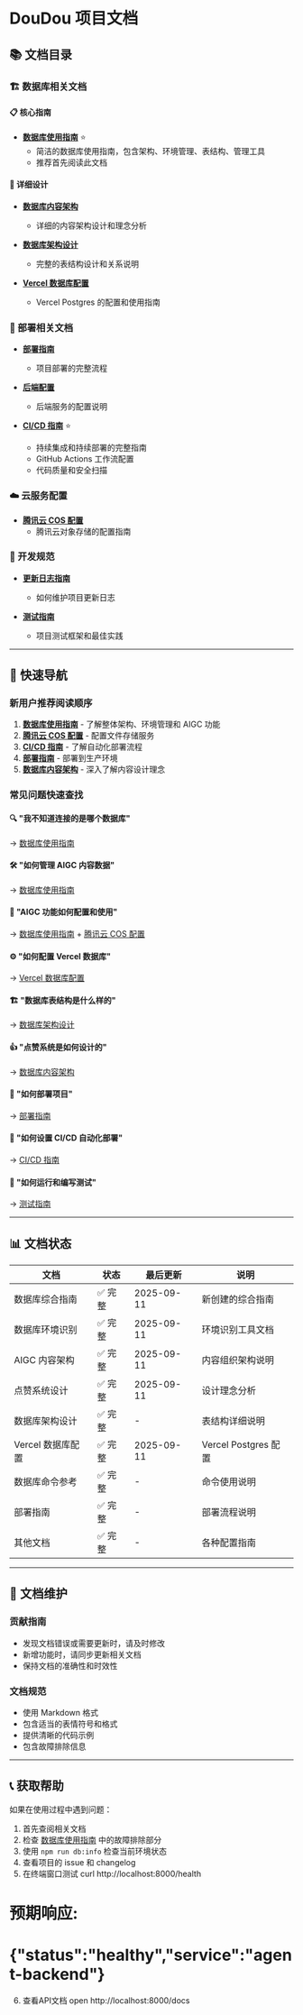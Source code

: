 # DouDou 项目文档

## 📚 文档目录

### 🏗️ 数据库相关文档

#### 📋 核心指南
- **[数据库使用指南](./database-guide.md)** ⭐ 
  - 简洁的数据库使用指南，包含架构、环境管理、表结构、管理工具
  - 推荐首先阅读此文档

#### 🔧 详细设计
- **[数据库内容架构](./database-content-architecture.md)**
  - 详细的内容架构设计和理念分析
  

- **[数据库架构设计](./database-schema.md)**
  - 完整的表结构设计和关系说明
  
- **[Vercel 数据库配置](./vercel-database-setup.md)**
  - Vercel Postgres 的配置和使用指南


### 🚀 部署相关文档

- **[部署指南](./deployment-guide.md)**
  - 项目部署的完整流程
  
- **[后端配置](./backend-setup.md)**
  - 后端服务的配置说明

- **[CI/CD 指南](./cicd-guide.md)** ⭐
  - 持续集成和持续部署的完整指南
  - GitHub Actions 工作流配置
  - 代码质量和安全扫描

### ☁️ 云服务配置

- **[腾讯云 COS 配置](./cos-setup.md)**
  - 腾讯云对象存储的配置指南

### 📝 开发规范

- **[更新日志指南](./changelog-guide.md)**
  - 如何维护项目更新日志

- **[测试指南](./testing-guide.md)**
  - 项目测试框架和最佳实践

---

## 🎯 快速导航

### 新用户推荐阅读顺序

1. **[数据库使用指南](./database-guide.md)** - 了解整体架构、环境管理和 AIGC 功能
2. **[腾讯云 COS 配置](./cos-setup.md)** - 配置文件存储服务
3. **[CI/CD 指南](./cicd-guide.md)** - 了解自动化部署流程
4. **[部署指南](./deployment-guide.md)** - 部署到生产环境
5. **[数据库内容架构](./database-content-architecture.md)** - 深入了解内容设计理念

### 常见问题快速查找

#### 🔍 "我不知道连接的是哪个数据库"
→ [数据库使用指南](./database-guide.md#🔍-环境管理)

#### 🛠️ "如何管理 AIGC 内容数据"
→ [数据库使用指南](./database-guide.md#🛠️-管理工具)

#### 🎨 "AIGC 功能如何配置和使用"
→ [数据库使用指南](./database-guide.md) + [腾讯云 COS 配置](./cos-setup.md)

#### ⚙️ "如何配置 Vercel 数据库"
→ [Vercel 数据库配置](./vercel-database-setup.md)

#### 🏗️ "数据库表结构是什么样的"
→ [数据库架构设计](./database-schema.md)

#### 👍 "点赞系统是如何设计的"
→ [数据库内容架构](./database-content-architecture.md#👍-点赞系统架构设计)

#### 🚀 "如何部署项目"
→ [部署指南](./deployment-guide.md)

#### 🔄 "如何设置 CI/CD 自动化部署"
→ [CI/CD 指南](./cicd-guide.md)

#### 🧪 "如何运行和编写测试"
→ [测试指南](./testing-guide.md)

---

## 📊 文档状态

| 文档 | 状态 | 最后更新 | 说明 |
|------|------|----------|------|
| 数据库综合指南 | ✅ 完整 | 2025-09-11 | 新创建的综合指南 |
| 数据库环境识别 | ✅ 完整 | 2025-09-11 | 环境识别工具文档 |
| AIGC 内容架构 | ✅ 完整 | 2025-09-11 | 内容组织架构说明 |
| 点赞系统设计 | ✅ 完整 | 2025-09-11 | 设计理念分析 |
| 数据库架构设计 | ✅ 完整 | - | 表结构详细说明 |
| Vercel 数据库配置 | ✅ 完整 | 2025-09-11 | Vercel Postgres 配置 |
| 数据库命令参考 | ✅ 完整 | - | 命令使用说明 |
| 部署指南 | ✅ 完整 | - | 部署流程说明 |
| 其他文档 | ✅ 完整 | - | 各种配置指南 |

---

## 🔄 文档维护

### 贡献指南
- 发现文档错误或需要更新时，请及时修改
- 新增功能时，请同步更新相关文档
- 保持文档的准确性和时效性

### 文档规范
- 使用 Markdown 格式
- 包含适当的表情符号和格式
- 提供清晰的代码示例
- 包含故障排除信息

---

## 📞 获取帮助

如果在使用过程中遇到问题：

1. 首先查阅相关文档
2. 检查 [数据库使用指南](./database-guide.md) 中的故障排除部分
3. 使用 `npm run db:info` 检查当前环境状态
4. 查看项目的 issue 和 changelog
5. 在终端窗口测试
curl http://localhost:8000/health
# 预期响应:
# {"status":"healthy","service":"agent-backend"}
6. 查看API文档
open http://localhost:8000/docs